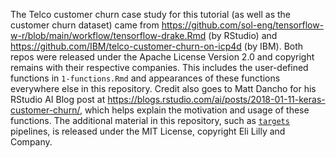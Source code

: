 The Telco customer churn case study for this tutorial (as well as the customer churn dataset) came from <https://github.com/sol-eng/tensorflow-w-r/blob/main/workflow/tensorflow-drake.Rmd> (by RStudio) and <https://github.com/IBM/telco-customer-churn-on-icp4d> (by IBM). Both repos were released under the Apache License Version 2.0 and copyright remains with their respective companies. This includes the user-defined functions in `1-functions.Rmd` and appearances of these functions everywhere else in this repository. Credit also goes to Matt Dancho for his RStudio AI Blog post at <https://blogs.rstudio.com/ai/posts/2018-01-11-keras-customer-churn/>, which helps explain the motivation and usage of these functions. The additional material in this repository, such as [`targets`](https://github.com/ropensci/targets) pipelines, is released under the MIT License, copyright Eli Lilly and Company.
